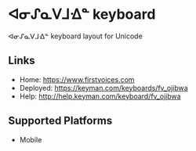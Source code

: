 ᐊᓂᔑᓇᐯᒧᐎᓐ keyboard
======================

ᐊᓂᔑᓇᐯᒧᐎᓐ keyboard layout for Unicode

Links
-----

 * Home:     <https://www.firstvoices.com>
 * Deployed: <https://keyman.com/keyboards/fv_ojibwa>
 * Help:     <http://help.keyman.com/keyboard/fv_ojibwa>
 
Supported Platforms
-------------------

 * Mobile
